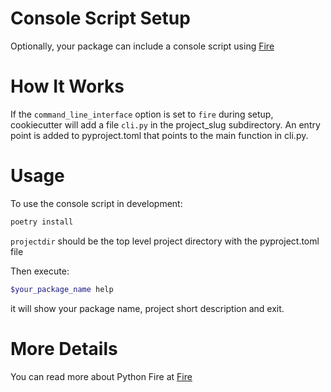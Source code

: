 # Console Script Setup

Optionally, your package can include a console script using [Fire]

# How It Works

If the `command_line_interface` option is set to `fire` during setup, cookiecutter
 will add a file `cli.py` in the project_slug subdirectory. An entry point is added to
pyproject.toml that points to the main function in cli.py.

# Usage

To use the console script in development:

``` bash
poetry install
```

`projectdir` should be the top level project directory with the
pyproject.toml file

Then execute:
``` bash
$your_package_name help
```

it will show your package name, project short description and exit.

# More Details

You can read more about Python Fire at [Fire]

[Fire]: https://google.github.io/python-fire/guide/
